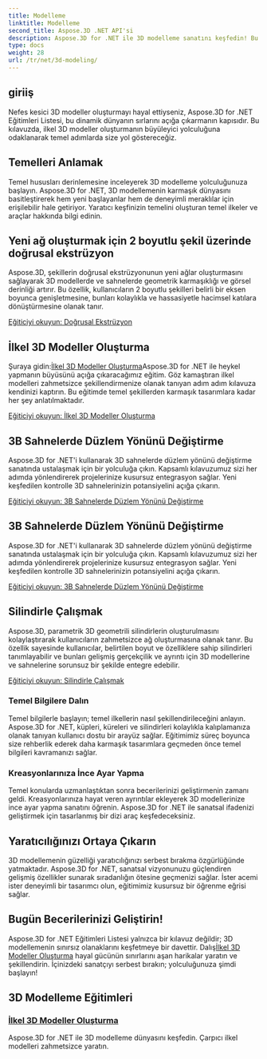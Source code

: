 ```yaml
---
title: Modelleme
linktitle: Modelleme
second_title: Aspose.3D .NET API'si
description: Aspose.3D for .NET ile 3D modelleme sanatını keşfedin! Bu kapsamlı eğitimde büyüleyici ilkel modelleri kolayca oluşturun. Bugün yaratıcılığınızı serbest bırakın.
type: docs
weight: 28
url: /tr/net/3d-modeling/
---
```


## giriiş

Nefes kesici 3D modeller oluşturmayı hayal ettiyseniz, Aspose.3D for .NET Eğitimleri Listesi, bu dinamik dünyanın sırlarını açığa çıkarmanın kapısıdır. Bu kılavuzda, ilkel 3D modeller oluşturmanın büyüleyici yolculuğuna odaklanarak temel adımlarda size yol göstereceğiz.

## Temelleri Anlamak

Temel hususları derinlemesine inceleyerek 3D modelleme yolculuğunuza başlayın. Aspose.3D for .NET, 3D modellemenin karmaşık dünyasını basitleştirerek hem yeni başlayanlar hem de deneyimli meraklılar için erişilebilir hale getiriyor. Yaratıcı keşfinizin temelini oluşturan temel ilkeler ve araçlar hakkında bilgi edinin.

## Yeni ağ oluşturmak için 2 boyutlu şekil üzerinde doğrusal ekstrüzyon

Aspose.3D, şekillerin doğrusal ekstrüzyonunun yeni ağlar oluşturmasını sağlayarak 3D modellerde ve sahnelerde geometrik karmaşıklığı ve görsel derinliği artırır. Bu özellik, kullanıcıların 2 boyutlu şekilleri belirli bir eksen boyunca genişletmesine, bunları kolaylıkla ve hassasiyetle hacimsel katılara dönüştürmesine olanak tanır.

[Eğiticiyi okuyun: Doğrusal Ekstrüzyon](./linear-extrusion/)

## İlkel 3D Modeller Oluşturma

 Şuraya gidin:[İlkel 3D Modeller Oluşturma](./primitive-3d-models/)Aspose.3D for .NET ile heykel yapmanın büyüsünü açığa çıkaracağımız eğitim. Göz kamaştıran ilkel modelleri zahmetsizce şekillendirmenize olanak tanıyan adım adım kılavuza kendinizi kaptırın. Bu eğitimde temel şekillerden karmaşık tasarımlara kadar her şey anlatılmaktadır.

[Eğiticiyi okuyun: İlkel 3D Modeller Oluşturma](./primitive-3d-models/)

## 3B Sahnelerde Düzlem Yönünü Değiştirme

Aspose.3D for .NET'i kullanarak 3D sahnelerde düzlem yönünü değiştirme sanatında ustalaşmak için bir yolculuğa çıkın. Kapsamlı kılavuzumuz sizi her adımda yönlendirerek projelerinize kusursuz entegrasyon sağlar. Yeni keşfedilen kontrolle 3D sahnelerinizin potansiyelini açığa çıkarın.

[Eğiticiyi okuyun: 3B Sahnelerde Düzlem Yönünü Değiştirme](./change-plane-orientation/)

## 3B Sahnelerde Düzlem Yönünü Değiştirme

Aspose.3D for .NET'i kullanarak 3D sahnelerde düzlem yönünü değiştirme sanatında ustalaşmak için bir yolculuğa çıkın. Kapsamlı kılavuzumuz sizi her adımda yönlendirerek projelerinize kusursuz entegrasyon sağlar. Yeni keşfedilen kontrolle 3D sahnelerinizin potansiyelini açığa çıkarın.

[Eğiticiyi okuyun: 3B Sahnelerde Düzlem Yönünü Değiştirme](./change-plane-orientation/)


## Silindirle Çalışmak

Aspose.3D, parametrik 3D geometrili silindirlerin oluşturulmasını kolaylaştırarak kullanıcıların zahmetsizce ağ oluşturmasına olanak tanır. Bu özellik sayesinde kullanıcılar, belirtilen boyut ve özelliklere sahip silindirleri tanımlayabilir ve bunları gelişmiş gerçekçilik ve ayrıntı için 3D modellerine ve sahnelerine sorunsuz bir şekilde entegre edebilir.

[Eğiticiyi okuyun: Silindirle Çalışmak](./working-with-cylinder/)



### Temel Bilgilere Dalın

Temel bilgilerle başlayın; temel ilkellerin nasıl şekillendirileceğini anlayın. Aspose.3D for .NET, küpleri, küreleri ve silindirleri kolaylıkla kalıplamanıza olanak tanıyan kullanıcı dostu bir arayüz sağlar. Eğitimimiz süreç boyunca size rehberlik ederek daha karmaşık tasarımlara geçmeden önce temel bilgileri kavramanızı sağlar.

### Kreasyonlarınıza İnce Ayar Yapma

Temel konularda uzmanlaştıktan sonra becerilerinizi geliştirmenin zamanı geldi. Kreasyonlarınıza hayat veren ayrıntılar ekleyerek 3D modellerinize ince ayar yapma sanatını öğrenin. Aspose.3D for .NET ile sanatsal ifadenizi geliştirmek için tasarlanmış bir dizi araç keşfedeceksiniz.

## Yaratıcılığınızı Ortaya Çıkarın

3D modellemenin güzelliği yaratıcılığınızı serbest bırakma özgürlüğünde yatmaktadır. Aspose.3D for .NET, sanatsal vizyonunuzu güçlendiren gelişmiş özellikler sunarak sıradanlığın ötesine geçmenizi sağlar. İster acemi ister deneyimli bir tasarımcı olun, eğitimimiz kusursuz bir öğrenme eğrisi sağlar.

## Bugün Becerilerinizi Geliştirin!

 Aspose.3D for .NET Eğitimleri Listesi yalnızca bir kılavuz değildir; 3D modellemenin sınırsız olanaklarını keşfetmeye bir davettir. Dalış[İlkel 3D Modeller Oluşturma](./primitive-3d-models/) hayal gücünün sınırlarını aşan harikalar yaratın ve şekillendirin. İçinizdeki sanatçıyı serbest bırakın; yolculuğunuza şimdi başlayın!
## 3D Modelleme Eğitimleri
### [İlkel 3D Modeller Oluşturma](./primitive-3d-models/)
Aspose.3D for .NET ile 3D modelleme dünyasını keşfedin. Çarpıcı ilkel modelleri zahmetsizce yaratın.